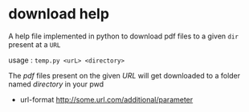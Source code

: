 # download help

A help file implemented in python to download pdf files to a given ```dir``` present at a ```URL```

usage : ```temp.py <urL> <directory>```

The *pdf* files present on the given _URL_ will get downloaded to a folder named _directory_ in your pwd

* url-format  http://some.url.com/additional/parameter

